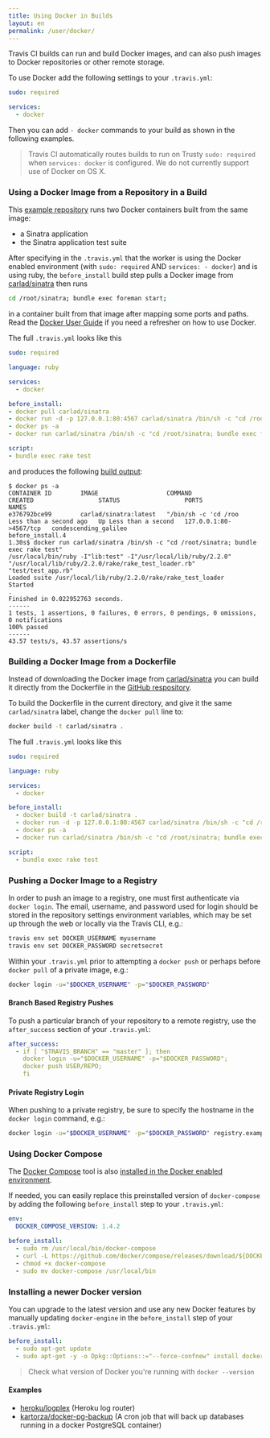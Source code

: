 ```yaml
---
title: Using Docker in Builds
layout: en
permalink: /user/docker/
---
```


<div id="toc"></div>

Travis CI builds can run and build Docker images, and can also push images to
Docker repositories or other remote storage.

To use Docker add the following settings to your `.travis.yml`:

```yaml
sudo: required

services:
  - docker
```

Then you can add `- docker` commands to your build as shown in the following
examples.

> Travis CI automatically routes builds to run on Trusty `sudo: required` when `services: docker` is configured.
> We do not currently support use of Docker on OS X.

### Using a Docker Image from a Repository in a Build

This [example repository](https://github.com/travis-ci/docker-sinatra) runs two
Docker containers built from the same image:

- a Sinatra application
- the Sinatra application test suite

After specifying in the `.travis.yml` that the worker is using the Docker
enabled environment (with `sudo: required` AND `services: - docker`) and is
using ruby, the `before_install` build step pulls a Docker image from
[carlad/sinatra](https://registry.hub.docker.com/u/carlad/sinatra/) then runs

```bash
cd /root/sinatra; bundle exec foreman start;
```

in a container built from that image after mapping some ports and paths. Read
the [Docker User Guide](https://docs.docker.com/) if you need a
refresher on how to use Docker.

The full `.travis.yml` looks like this

```yaml
sudo: required

language: ruby

services:
  - docker

before_install:
- docker pull carlad/sinatra
- docker run -d -p 127.0.0.1:80:4567 carlad/sinatra /bin/sh -c "cd /root/sinatra; bundle exec foreman start;"
- docker ps -a
- docker run carlad/sinatra /bin/sh -c "cd /root/sinatra; bundle exec foreman start"

script:
- bundle exec rake test
```

and produces the following [build
output](https://travis-ci.org/travis-ci/docker-sinatra):

```
$ docker ps -a
CONTAINER ID        IMAGE                   COMMAND                CREATED                  STATUS                  PORTS                    NAMES
e376792bce99        carlad/sinatra:latest   "/bin/sh -c 'cd /roo   Less than a second ago   Up Less than a second   127.0.0.1:80->4567/tcp   condescending_galileo
before_install.4
1.30s$ docker run carlad/sinatra /bin/sh -c "cd /root/sinatra; bundle exec rake test"
/usr/local/bin/ruby -I"lib:test" -I"/usr/local/lib/ruby/2.2.0" "/usr/local/lib/ruby/2.2.0/rake/rake_test_loader.rb" "test/test_app.rb"
Loaded suite /usr/local/lib/ruby/2.2.0/rake/rake_test_loader
Started
.
Finished in 0.022952763 seconds.
------
1 tests, 1 assertions, 0 failures, 0 errors, 0 pendings, 0 omissions, 0 notifications
100% passed
------
43.57 tests/s, 43.57 assertions/s
```

### Building a Docker Image from a Dockerfile

Instead of downloading the Docker image from
[carlad/sinatra](https://registry.hub.docker.com/u/carlad/sinatra/) you can
build it directly from the Dockerfile in the [GitHub
respository](https://github.com/travis-ci/docker-sinatra/blob/master/Dockerfile).

To build the Dockerfile in the current directory, and give it the same
`carlad/sinatra` label, change the `docker pull` line to:

```bash
docker build -t carlad/sinatra .
```

The full `.travis.yml` looks like this

```yaml
sudo: required

language: ruby

services:
  - docker

before_install:
  - docker build -t carlad/sinatra .
  - docker run -d -p 127.0.0.1:80:4567 carlad/sinatra /bin/sh -c "cd /root/sinatra; bundle exec foreman start;"
  - docker ps -a
  - docker run carlad/sinatra /bin/sh -c "cd /root/sinatra; bundle exec rake test"

script:
  - bundle exec rake test
```

### Pushing a Docker Image to a Registry

In order to push an image to a registry, one must first authenticate via `docker
login`.  The email, username, and password used for login should be stored in
the repository settings environment variables, which may be set up through the
web or locally via the Travis CLI, e.g.:

```bash
travis env set DOCKER_USERNAME myusername
travis env set DOCKER_PASSWORD secretsecret
```

Within your `.travis.yml` prior to attempting a `docker push` or perhaps before
`docker pull` of a private image, e.g.:

```bash
docker login -u="$DOCKER_USERNAME" -p="$DOCKER_PASSWORD"
```

#### Branch Based Registry Pushes

To push a particular branch of your repository to a remote registry,
use the `after_success` section of your `.travis.yml`:

```yaml
after_success:
  - if [ "$TRAVIS_BRANCH" == "master" ]; then
    docker login -u="$DOCKER_USERNAME" -p="$DOCKER_PASSWORD";
    docker push USER/REPO;
    fi
```

#### Private Registry Login

When pushing to a private registry, be sure to specify the hostname in the
`docker login` command, e.g.:

```bash
docker login -u="$DOCKER_USERNAME" -p="$DOCKER_PASSWORD" registry.example.com
```

### Using Docker Compose

The [Docker Compose](https://docs.docker.com/compose/) tool is also [installed in the Docker enabled environment](/user/trusty-ci-environment/#Docker).

If needed, you can easily replace this preinstalled version of `docker-compose`
by adding the following `before_install` step to your `.travis.yml`:

```yaml
env:
  DOCKER_COMPOSE_VERSION: 1.4.2

before_install:
  - sudo rm /usr/local/bin/docker-compose
  - curl -L https://github.com/docker/compose/releases/download/${DOCKER_COMPOSE_VERSION}/docker-compose-`uname -s`-`uname -m` > docker-compose
  - chmod +x docker-compose
  - sudo mv docker-compose /usr/local/bin
```

### Installing a newer Docker version

You can upgrade to the latest version and use any new Docker features by manually
updating `docker-engine` in the `before_install` step of your `.travis.yml`:

```yaml
before_install:
  - sudo apt-get update
  - sudo apt-get -y -o Dpkg::Options::="--force-confnew" install docker-engine
```

> Check what version of Docker you're running with `docker --version`

#### Examples

- [heroku/logplex](https://github.com/heroku/logplex/blob/master/.travis.yml) (Heroku log router)
- [kartorza/docker-pg-backup](https://github.com/kartoza/docker-pg-backup/blob/master/.travis.yml) (A cron job that will back up databases running in a docker PostgreSQL container)
